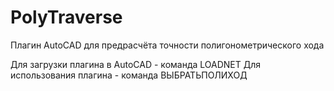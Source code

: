 # PolyTraverse
Плагин AutoCAD для предрасчёта точности полигонометрического хода 

Для загрузки плагина в AutoCAD - команда LOADNET
Для использования плагина - команда ВЫБРАТЬПОЛИХОД
